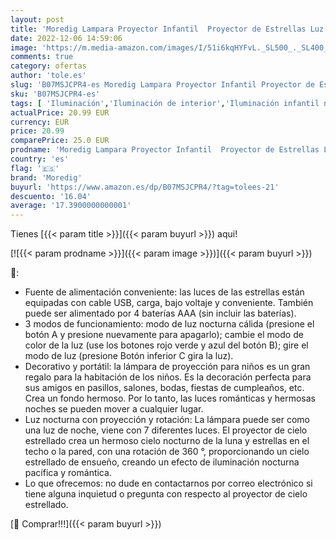 ```yaml
---
layout: post
title: 'Moredig Lampara Proyector Infantil  Proyector de Estrellas Luz Nocturna Infantil con 360° Rotación y 8 Modos Iluminación  Luz Noche para Habitación Bebé  Día de los Reyes  Navidad  Halloween'
date: 2022-12-06 14:59:06
image: 'https://m.media-amazon.com/images/I/51i6kqHYFvL._SL500_._SL400_.jpg'
comments: true
category: ofertas
author: 'tole.es'
slug: 'B07MSJCPR4-es Moredig Lampara Proyector Infantil Proyector de Estrellas...'
sku: 'B07MSJCPR4-es'
tags: [ 'Iluminación','Iluminación de interior','Iluminación infantil nocturna','Lámparas e iluminación infantil','bebé','moredig','🇪🇸', ]
actualPrice: 20.99 EUR
currency: EUR
price: 20.99
comparePrice: 25.0 EUR
prodname: 'Moredig Lampara Proyector Infantil  Proyector de Estrellas Luz Nocturna Infantil con 360° Rotación y 8 Modos Iluminación  Luz Noche para Habitación Bebé  Día de los Reyes  Navidad  Halloween'
country: 'es'
flag: '🇪🇸'
brand: 'Moredig'
buyurl: 'https://www.amazon.es/dp/B07MSJCPR4/?tag=tolees-21'
descuento: '16.04'
average: '17.3900000000001'
---
```


Tienes [{{< param title >}}]({{< param buyurl >}}) aqui!

[![{{< param prodname >}}]({{< param image >}})]({{< param buyurl >}})

🔎:

- Fuente de alimentación conveniente: las luces de las estrellas están equipadas con cable USB, carga, bajo voltaje y conveniente. También puede ser alimentado por 4 baterías AAA (sin incluir las baterías).
- 3 modos de funcionamiento: modo de luz nocturna cálida (presione el botón A y presione nuevamente para apagarlo); cambie el modo de color de la luz (use los botones rojo verde y azul del botón B); gire el modo de luz (presione Botón inferior C gira la luz).
- Decorativo y portátil: la lámpara de proyección para niños es un gran regalo para la habitación de los niños. Es la decoración perfecta para sus amigos en pasillos, salones, bodas, fiestas de cumpleaños, etc. Crea un fondo hermoso. Por lo tanto, las luces románticas y hermosas noches se pueden mover a cualquier lugar.
- Luz nocturna con proyección y rotación: La lámpara puede ser como una luz de noche, viene con 7 diferentes luces. El proyector de cielo estrellado crea un hermoso cielo nocturno de la luna y estrellas en el techo o la pared, con una rotación de 360 °, proporcionando un cielo estrellado de ensueño, creando un efecto de iluminación nocturna pacífica y romántica.
- Lo que ofrecemos: no dude en contactarnos por correo electrónico si tiene alguna inquietud o pregunta con respecto al proyector de cielo estrellado.

[🛒 Comprar!!!]({{< param buyurl >}})
